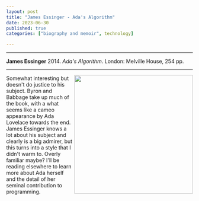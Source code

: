 ```yaml
---
layout: post
title: "James Essinger - Ada's Algorithm"
date: 2023-06-30
published: true
categories: ["biography and memoir", technology]

---
```



***
<b>James Essinger</b> 2014. _Ada's Algorithm_. London: Melville House, 254  pp.

***
<img align="right" width="320" src="https://www.jamesessinger.com/images/adas-algorithm.jpg" alt="">   
Somewhat interesting but doesn't do justice to his subject.  Byron and Babbage take up much of the book, with a what seems like a cameo appearance by Ada Lovelace towards the end.  James Essinger knows a lot about his subject and clearly is a big admirer, but this turns into a style that I didn't warm to. Overly familiar maybe?  I'll be reading elsewhere to learn more about Ada herself and the detail of her seminal contribution to programming.
